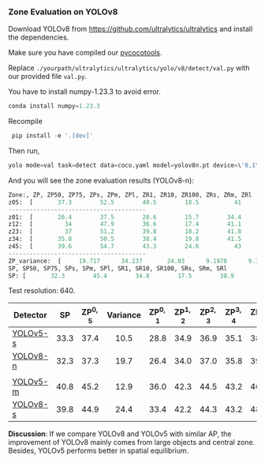 ### Zone Evaluation on YOLOv8

Download YOLOv8 from https://github.com/ultralytics/ultralytics and install the dependencies.

Make sure you have compiled our [pycocotools](https://github.com/Zzh-tju/SELA#installation).

Replace `./yourpath/ultralytics/ultralytics/yolo/v8/detect/val.py` with our provided file `val.py`.

You have to install numpy-1.23.3 to avoid error.

```python
conda install numpy=1.23.3
```

Recompile

```python
 pip install -e '.[dev]'
```

Then run,

```python
yolo mode=val task=detect data=coco.yaml model=yolov8n.pt device=\'0,1\'
```

And you will see the zone evaluation results (YOLOv8-n):

```python
Zone:, ZP, ZP50, ZP75, ZPs, ZPm, ZPl, ZR1, ZR10, ZR100, ZRs, ZRm, ZRl
z05:  [       37.3        52.5        40.5        18.5          41        53.5          32        53.2        58.8        36.6        65.3        76.8]
---------------------------------------
z01:  [       26.4        37.5        28.6        15.7        34.4        45.2        33.8        48.8        50.8        35.3        62.3        69.9]
z12:  [         34        47.9        36.6        17.4        41.1        48.4        38.7        54.7        56.9        34.9        62.7        73.9]
z23:  [         37        51.2        39.8        18.2        41.8        52.9        38.2        55.1        57.2          37        64.6        72.3]
z34:  [       35.8        50.5        38.4        19.8        41.5        52.5        39.2          53        54.9        34.4        63.4        70.3]
z45:  [       39.6        54.7        43.3        24.6          43        54.5        48.3        57.9        58.7        38.1        63.9        76.8]
---------------------------------------
ZP_variance:  [     19.717      34.237       24.03      9.1978      9.3539      11.555      22.441      9.0023      7.3606      1.9472     0.68575       6.403]
SP, SP50, SP75, SPs, SPm, SPl, SR1, SR10, SR100, SRs, SRm, SRl
SP: [       32.3        45.4        34.8        17.5        38.9        48.9        37.3        52.6        54.6        35.5          63        71.8]
```

Test resolution: 640.

| Detector | SP | $\text{ZP}^{0,5}$| Variance | $\text{ZP}^{0,1}$ | $\text{ZP}^{1,2}$ | $\text{ZP}^{2,3}$ | $\text{ZP}^{3,4}$ | $\text{ZP}^{4,5}$ | params<br><sup>(M) | FLOPs<br><sup>(B) |
|----------|:--------:|:--------:|:--------:|:--------:|:--------:|:--------:|:--------:|:--------:|:--------:|:--------:|
|[YOLOv5-s](https://github.com/ultralytics/yolov5) | 33.3 | 37.4 | 10.5 | 28.8 | 34.9 | 36.9 | 35.1 | 38.4 | 7.2 | 16.5 |
|[YOLOv8-n](https://github.com/ultralytics/ultralytics) | 32.3 | 37.3 | 19.7 | 26.4 | 34.0 | 37.0 | 35.8 | 39.6 | 3.2 | 8.7 |
| |
|[YOLOv5-m](https://github.com/ultralytics/yolov5) | 40.8 | 45.2 | 12.9 | 36.0 | 42.3 | 44.5 | 43.2 | 46.7 | 21.2 | 49.0 |
|[YOLOv8-s](https://github.com/ultralytics/ultralytics) | 39.8 | 44.9 | 24.4 | 33.4 | 42.2 | 44.3 | 43.2 | 48.5 | 11.2 | 28.6 |

 **Discussion**: If we compare YOLOv8 and YOLOv5 with similar AP, the improvement of YOLOv8 mainly comes from large objects and central zone. Besides, YOLOv5 performs better in spatial equilibrium.
